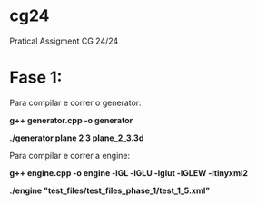 # cg24
Pratical Assigment CG 24/24

# Fase 1:

Para compilar e correr o generator:

  **g++ generator.cpp -o generator**

  **./generator plane 2 3 plane_2_3.3d**

Para compilar e correr a engine:

  **g++ engine.cpp -o engine -lGL -lGLU -lglut -lGLEW -ltinyxml2**

  **./engine "test_files/test_files_phase_1/test_1_5.xml"**
